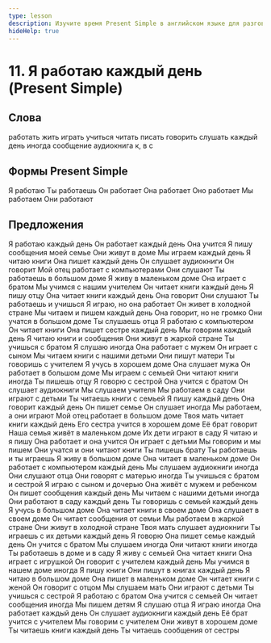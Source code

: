 ```yaml
---
type: lesson
description: Изучите время Present Simple в английском языке для разговора о привычках, распорядке дня и фактах. Освойте формы глаголов для разных подлежащих и практикуйтесь с повседневными действиями.
hideHelp: true
---
```


# 11. Я работаю каждый день (Present Simple)

## Слова

работать
жить
играть
учиться
читать
писать
говорить
слушать
каждый день
иногда
сообщение
аудиокнига
к, в
с

## Формы Present Simple

Я работаю
Ты работаешь
Он работает
Она работает
Оно работает
Мы работаем
Они работают

## Предложения

Я работаю каждый день
Он работает каждый день
Она учится
Я пишу сообщения моей семье
Они живут в доме
Мы играем каждый день
Я читаю книги
Она пишет каждый день
Он слушает аудиокниги
Он говорит
Мой отец работает с компьютерами
Они слушают
Ты работаешь в большом доме
Я живу в маленьком доме
Она играет с братом
Мы учимся с нашим учителем
Он читает книги каждый день
Я пишу отцу
Она читает книги каждый день
Она говорит
Они слушают
Ты работаешь и учишься
Я играю, но она работает
Он живет в холодной стране
Мы читаем и пишем каждый день
Она говорит, но не громко
Они учатся в большом доме
Ты слушаешь отца
Я работаю с компьютером
Он читает книги
Она пишет сестре каждый день
Мы говорим каждый день
Я читаю книги и сообщения
Они живут в жаркой стране
Ты учишься с братом
Я слушаю иногда
Она работает с мужем
Он играет с сыном
Мы читаем книги с нашими детьми
Они пишут матери
Ты говоришь с учителем
Я учусь в хорошем доме
Она слушает мужа
Он работает в большом доме
Мы играем с семьей
Они читают книги иногда
Ты пишешь отцу
Я говорю с сестрой
Она учится с братом
Он слушает аудиокниги
Мы слушаем учителя
Мы работаем в саду
Они играют с детьми
Ты читаешь книги с семьей
Я пишу каждый день
Она говорит каждый день
Он пишет семье
Он слушает иногда
Мы работаем, а они играют
Мой отец работает в большом доме
Твоя мать читает книги каждый день
Его сестра учится в хорошем доме
Её брат говорит
Наша семья живёт в маленьком доме
Их дети играют в саду
Я читаю и я пишу
Она работает и она учится
Он играет с детьми
Мы говорим и мы пишем
Они учатся и они читают книги
Ты пишешь брату
Ты работаешь и ты играешь
Я живу в большом доме
Она читает в маленьком доме
Он работает с компьютером каждый день
Мы слушаем аудиокниги иногда
Они слушают отца
Они говорят с матерью иногда
Ты учишься с братом и сестрой
Я играю с сыном и дочерью
Она живёт с мужем и ребенком
Он пишет сообщения каждый день
Мы читаем с нашими детьми иногда
Они работают в саду каждый день
Ты говоришь с семьей каждый день
Я учусь в большом доме
Она читает книги в своем доме
Она слушает в своем доме
Он читает сообщения от семьи
Мы работаем в жаркой стране
Они живут в холодной стране
Твоя мать слушает аудиокниги
Ты играешь с их детьми каждый день
Я говорю
Она пишет семье каждый день
Он учится с братом
Мы слушаем иногда
Они читают книги иногда
Ты работаешь в доме и в саду
Я живу с семьей
Она читает книги
Она играет с игрушкой
Он говорит с учителем каждый день
Мы учимся в нашем доме иногда
Я пишу книги
Они пишут в книгах каждый день
Я читаю в большом доме
Она пишет в маленьком доме
Он читает книги с женой
Он говорит с отцом
Мы слушаем мать
Они играют с детьми
Ты учишься с сестрой
Я работаю с братом
Она учится с семьей
Он читает сообщения иногда
Мы пишем детям
Я слушаю отца
Я играю иногда
Она работает каждый день
Он слушает аудиокниги каждый день
Её брат учится с учителем
Мы говорим с учителем
Они живут в хорошем доме
Ты читаешь книги каждый день
Ты читаешь сообщения от сестры
